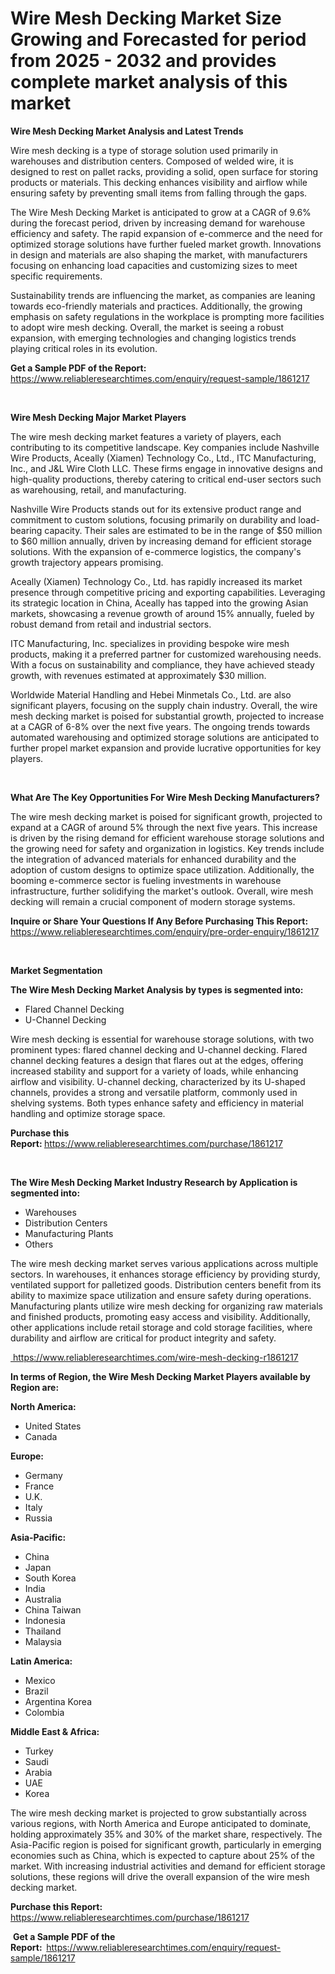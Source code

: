 <p><h1>Wire Mesh Decking Market Size Growing and Forecasted for period from 2025 - 2032 and provides complete market analysis of this market</h1></p><p><strong>Wire Mesh Decking Market Analysis and Latest Trends</strong></p>
<p><p>Wire mesh decking is a type of storage solution used primarily in warehouses and distribution centers. Composed of welded wire, it is designed to rest on pallet racks, providing a solid, open surface for storing products or materials. This decking enhances visibility and airflow while ensuring safety by preventing small items from falling through the gaps.</p><p>The Wire Mesh Decking Market is anticipated to grow at a CAGR of 9.6% during the forecast period, driven by increasing demand for warehouse efficiency and safety. The rapid expansion of e-commerce and the need for optimized storage solutions have further fueled market growth. Innovations in design and materials are also shaping the market, with manufacturers focusing on enhancing load capacities and customizing sizes to meet specific requirements. </p><p>Sustainability trends are influencing the market, as companies are leaning towards eco-friendly materials and practices. Additionally, the growing emphasis on safety regulations in the workplace is prompting more facilities to adopt wire mesh decking. Overall, the market is seeing a robust expansion, with emerging technologies and changing logistics trends playing critical roles in its evolution.</p></p>
<p><strong>Get a Sample PDF of the Report:&nbsp;</strong> <a href="https://www.reliableresearchtimes.com/enquiry/request-sample/1861217?utm_campaign=2007&utm_medium=2&utm_source=Github&utm_content=ia&utm_term=16042025&utm_id=wire-mesh-decking">https://www.reliableresearchtimes.com/enquiry/request-sample/1861217</a></p>
<p>&nbsp;</p>
<p><strong>Wire Mesh Decking Major Market Players</strong></p>
<p><p>The wire mesh decking market features a variety of players, each contributing to its competitive landscape. Key companies include Nashville Wire Products, Aceally (Xiamen) Technology Co., Ltd., ITC Manufacturing, Inc., and J&L Wire Cloth LLC. These firms engage in innovative designs and high-quality productions, thereby catering to critical end-user sectors such as warehousing, retail, and manufacturing.</p><p>Nashville Wire Products stands out for its extensive product range and commitment to custom solutions, focusing primarily on durability and load-bearing capacity. Their sales are estimated to be in the range of $50 million to $60 million annually, driven by increasing demand for efficient storage solutions. With the expansion of e-commerce logistics, the company's growth trajectory appears promising.</p><p>Aceally (Xiamen) Technology Co., Ltd. has rapidly increased its market presence through competitive pricing and exporting capabilities. Leveraging its strategic location in China, Aceally has tapped into the growing Asian markets, showcasing a revenue growth of around 15% annually, fueled by robust demand from retail and industrial sectors.</p><p>ITC Manufacturing, Inc. specializes in providing bespoke wire mesh products, making it a preferred partner for customized warehousing needs. With a focus on sustainability and compliance, they have achieved steady growth, with revenues estimated at approximately $30 million.</p><p>Worldwide Material Handling and Hebei Minmetals Co., Ltd. are also significant players, focusing on the supply chain industry. Overall, the wire mesh decking market is poised for substantial growth, projected to increase at a CAGR of 6-8% over the next five years. The ongoing trends towards automated warehousing and optimized storage solutions are anticipated to further propel market expansion and provide lucrative opportunities for key players.</p></p>
<p>&nbsp;</p>
<p><strong>What Are The Key Opportunities For Wire Mesh Decking Manufacturers?</strong></p>
<p><p>The wire mesh decking market is poised for significant growth, projected to expand at a CAGR of around 5% through the next five years. This increase is driven by the rising demand for efficient warehouse storage solutions and the growing need for safety and organization in logistics. Key trends include the integration of advanced materials for enhanced durability and the adoption of custom designs to optimize space utilization. Additionally, the booming e-commerce sector is fueling investments in warehouse infrastructure, further solidifying the market's outlook. Overall, wire mesh decking will remain a crucial component of modern storage systems.</p></p>
<p><strong>Inquire or Share Your Questions If Any Before Purchasing This Report:</strong> <a href="https://www.reliableresearchtimes.com/enquiry/pre-order-enquiry/1861217?utm_campaign=2007&utm_medium=2&utm_source=Github&utm_content=ia&utm_term=16042025&utm_id=wire-mesh-decking">https://www.reliableresearchtimes.com/enquiry/pre-order-enquiry/1861217</a></p>
<p>&nbsp;</p>
<p><strong>Market Segmentation</strong></p>
<p><strong>The Wire Mesh Decking Market Analysis by types is segmented into:</strong></p>
<p><ul><li>Flared Channel Decking</li><li>U-Channel Decking</li></ul></p>
<p><p>Wire mesh decking is essential for warehouse storage solutions, with two prominent types: flared channel decking and U-channel decking. Flared channel decking features a design that flares out at the edges, offering increased stability and support for a variety of loads, while enhancing airflow and visibility. U-channel decking, characterized by its U-shaped channels, provides a strong and versatile platform, commonly used in shelving systems. Both types enhance safety and efficiency in material handling and optimize storage space.</p></p>
<p><strong>Purchase this Report:&nbsp;</strong><a href="https://www.reliableresearchtimes.com/purchase/1861217?utm_campaign=2007&utm_medium=2&utm_source=Github&utm_content=ia&utm_term=16042025&utm_id=wire-mesh-decking">https://www.reliableresearchtimes.com/purchase/1861217</a></p>
<p>&nbsp;</p>
<p><strong>The Wire Mesh Decking Market Industry Research by Application is segmented into:</strong></p>
<p><ul><li>Warehouses</li><li>Distribution Centers</li><li>Manufacturing Plants</li><li>Others</li></ul></p>
<p><p>The wire mesh decking market serves various applications across multiple sectors. In warehouses, it enhances storage efficiency by providing sturdy, ventilated support for palletized goods. Distribution centers benefit from its ability to maximize space utilization and ensure safety during operations. Manufacturing plants utilize wire mesh decking for organizing raw materials and finished products, promoting easy access and visibility. Additionally, other applications include retail storage and cold storage facilities, where durability and airflow are critical for product integrity and safety.</p></p>
<p><a href="https://www.reliableresearchtimes.com/wire-mesh-decking-r1861217?utm_campaign=2007&utm_medium=2&utm_source=Github&utm_content=ia&utm_term=16042025&utm_id=wire-mesh-decking">&nbsp;https://www.reliableresearchtimes.com/wire-mesh-decking-r1861217</a></p>
<p><strong>In terms of Region, the Wire Mesh Decking Market Players available by Region are:</strong></p>
<p>
    <p> <strong> North America: </strong>
        <ul>
            <li>United States</li>
            <li>Canada</li>
        </ul>
        </p> 
    <p> <strong> Europe: </strong>
        <ul>
            <li>Germany</li>
            <li>France</li>
            <li>U.K.</li>
            <li>Italy</li>
            <li>Russia</li>
        </ul>
        </p> 
    <p> <strong> Asia-Pacific: </strong>
        <ul>
            <li>China</li>
            <li>Japan</li>
            <li>South Korea</li>
            <li>India</li>
            <li>Australia</li>
            <li>China Taiwan</li>
            <li>Indonesia</li>
            <li>Thailand</li>
            <li>Malaysia</li>
        </ul>
        </p> 
    <p> <strong> Latin America: </strong>
        <ul>
            <li>Mexico</li>
            <li>Brazil</li>
            <li>Argentina Korea</li>
            <li>Colombia</li>
        </ul>
        </p> 
    <p> <strong> Middle East & Africa: </strong>
        <ul>
            <li>Turkey</li>
            <li>Saudi</li>
            <li>Arabia</li>
            <li>UAE</li>
            <li>Korea</li>
        </ul>
    </p>
    </p>
<p><p>The wire mesh decking market is projected to grow substantially across various regions, with North America and Europe anticipated to dominate, holding approximately 35% and 30% of the market share, respectively. The Asia-Pacific region is poised for significant growth, particularly in emerging economies such as China, which is expected to capture about 25% of the market. With increasing industrial activities and demand for efficient storage solutions, these regions will drive the overall expansion of the wire mesh decking market.</p></p>
<p><strong>Purchase this Report: </strong><a href="https://www.reliableresearchtimes.com/purchase/1861217?utm_campaign=2007&utm_medium=2&utm_source=Github&utm_content=ia&utm_term=16042025&utm_id=wire-mesh-decking">https://www.reliableresearchtimes.com/purchase/1861217</a></p>
<p>&nbsp;<strong>Get a Sample PDF of the Report:&nbsp;&nbsp;</strong><a href="https://www.reliableresearchtimes.com/enquiry/request-sample/1861217?utm_campaign=2007&utm_medium=2&utm_source=Github&utm_content=ia&utm_term=16042025&utm_id=wire-mesh-decking">https://www.reliableresearchtimes.com/enquiry/request-sample/1861217</a></p>
<p><strong></strong></p>
<p><p></p><p></p><p></p></p>